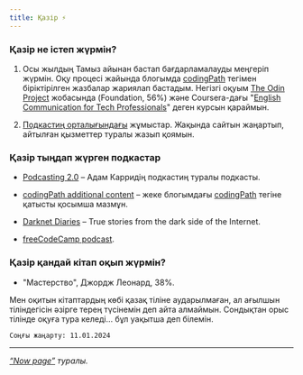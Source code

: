 ```yaml
---
title: Қазір ⚡️
---
```


### Қазір не істеп жүрмін?

1. Осы жылдың Тамыз айынан бастап бағдарламалауды меңгеріп жүрмін. Оқу процесі жайында блогымда [codingPath](/blog/tags/coding-path) тегімен біріктірілген жазбалар жариялап бастадым. Негізгі оқуым [The Odin Project](https://www.theodinproject.com/) жобасында (Foundation, 56%) және Coursera-дағы "[English Communication for Tech Professionals](https://www.coursera.org/learn/english-communication-for-tech-professionals/)" деген курсын қараймын.

2. [Подкастиң орталығындағы](https://podcasting.center/) жұмыстар. Жақында сайтын жаңартып, айтылған қызметтер туралы жазып қоямын.

### Қазір тыңдап жүрген подкастар

- [Podcasting 2.0](https://podcastindex.org/podcast/920666) – Адам Карридің подкастиң туралы подкасты.

- [codingPath additional content](https://coding.podcasting.center/) – жеке блогымдағы [codingPath](/blog/tags/coding-path) тегіне қатысты қосымша мазмұн.

- [Darknet Diaries](https://darknetdiaries.com/) – True stories from the dark side of the Internet.

- [freeCodeCamp podcast](https://freecodecamp.libsyn.com).

### Қазір қандай кітап оқып жүрмін?

- "Мастерство", Джордж Леонард, 38%.

Мен оқитын кітаптардың көбі қазақ тіліне аударылмаған, ал ағылшын тіліндегісін әзірге терең түсінемін деп айта алмаймын. Сондықтан орыс тілінде оқуға тура келеді… бұл уақытша деп білемін.

`Соңғы жаңарту: 11.01.2024`

---

_[“Now page”](https://nownownow.com/about) туралы._
